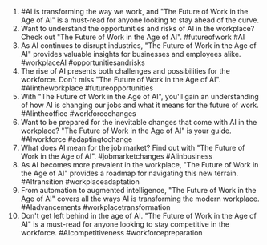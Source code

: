 1. #AI is transforming the way we work, and "The Future of Work in the Age of AI" is a must-read for anyone looking to stay ahead of the curve.
2. Want to understand the opportunities and risks of AI in the workplace? Check out "The Future of Work in the Age of AI". #futureofwork #AI
3. As AI continues to disrupt industries, "The Future of Work in the Age of AI" provides valuable insights for businesses and employees alike. #workplaceAI #opportunitiesandrisks
4. The rise of AI presents both challenges and possibilities for the workforce. Don't miss "The Future of Work in the Age of AI". #AIintheworkplace #futureopportunities
5. With "The Future of Work in the Age of AI", you'll gain an understanding of how AI is changing our jobs and what it means for the future of work. #AIintheoffice #workforcechanges
6. Want to be prepared for the inevitable changes that come with AI in the workplace? "The Future of Work in the Age of AI" is your guide. #AIworkforce #adaptingtochange
7. What does AI mean for the job market? Find out with "The Future of Work in the Age of AI". #jobmarketchanges #AIinbusiness
8. As AI becomes more prevalent in the workplace, "The Future of Work in the Age of AI" provides a roadmap for navigating this new terrain. #AItransition #workplaceadaptation
9. From automation to augmented intelligence, "The Future of Work in the Age of AI" covers all the ways AI is transforming the modern workplace. #AIadvancements #workplacetransformation
10. Don't get left behind in the age of AI. "The Future of Work in the Age of AI" is a must-read for anyone looking to stay competitive in the workforce. #AIcompetitiveness #workforcepreparation
